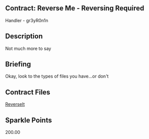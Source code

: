 ## Contract: Reverse Me - Reversing Required
Handler - gr3yR0n1n

## Description
Not much more to say

## Briefing
Okay, look to the types of files you have...or don't

## Contract Files
[ReverseIt](files/ReverseIt)

## Sparkle Points
200.00
